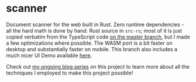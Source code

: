 # scanner

Document scanner for the web built in Rust. Zero runtime dependencies - all the hard math is done by hand. Rust source in `src-rs`; most of it is just copied verbatim from the TypeScript code [on the master branch](https://github.com/101arrowz/scanner/tree/master), but I made a few optimizations where possible. The WASM port is a bit faster on desktop and substantially faster on mobile. This branch also includes a much nicer UI Demo available [here](https://101arrowz.github.io/scanner/next/).

Check out [my ongoing blog series](https://dev.to/101arrowz/series/15877) on this project to learn more about all the techniques I employed to make this project possible!